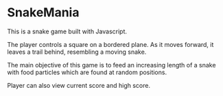 # SnakeMania
This is a snake game built with Javascript.

The player controls a square on a bordered plane. 
As it moves forward, it leaves a trail behind, resembling a moving snake. 

The main objective of this game is to feed an increasing length of a snake with food particles which are found at random positions.

Player can also view current score and high score.
